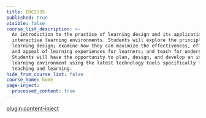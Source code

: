 ```yaml
---
title: EDCI335
published: true
visible: false
course_list_description: >-
  An introduction to the practice of learning design and its application to
  interactive learning environments. Students will explore the principles of
  learning design; examine how they can maximize the effectiveness, efficiency
  and appeal of learning experiences for learners; and teach for understanding.
  Students will have the opportunity to plan, design, and develop an interactive
  learning environment using the latest technology tools specifically for
  teaching and learning.
hide_from_course_list: false
course_home: home
page-inject:
  processed_content: true
---
```


[plugin:content-inject](/edci335/home/_important-reminders)
